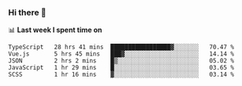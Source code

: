 ### Hi there 👋

<!--
**DBvc/DBvc** is a ✨ _special_ ✨ repository because its `README.md` (this file) appears on your GitHub profile.

Here are some ideas to get you started:

- 🔭 I’m currently working on ...
- 🌱 I’m currently learning ...
- 👯 I’m looking to collaborate on ...
- 🤔 I’m looking for help with ...
- 💬 Ask me about ...
- 📫 How to reach me: ...
- 😄 Pronouns: ...
- ⚡ Fun fact: ...
-->

📊 **Last week I spent time on**
<!--START_SECTION:waka-->
```text
TypeScript   28 hrs 41 mins  █████████████████▓░░░░░░░   70.47 % 
Vue.js       5 hrs 45 mins   ███▓░░░░░░░░░░░░░░░░░░░░░   14.14 % 
JSON         2 hrs 2 mins    █▒░░░░░░░░░░░░░░░░░░░░░░░   05.02 % 
JavaScript   1 hr 29 mins    █░░░░░░░░░░░░░░░░░░░░░░░░   03.65 % 
SCSS         1 hr 16 mins    ▓░░░░░░░░░░░░░░░░░░░░░░░░   03.14 % 
```
<!--END_SECTION:waka-->
